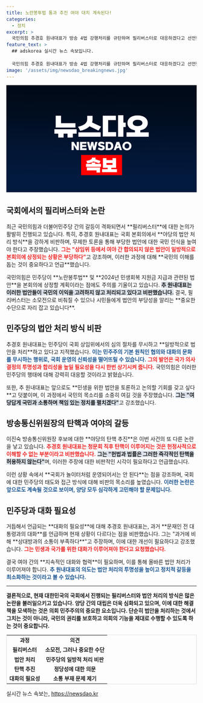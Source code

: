 ```yaml
---
title: 노란봉투법 통과 추진 여야 대치 계속된다!
categories:
  - 정치
excerpt: >
  국민의힘 추경호 원내대표가 방송 4법 강행처리를 규탄하며 필리버스터로 대응하겠다고 선언했다. 그는 민주당의 일방적 법안 처리를 비판하며, 헌정질서에 어긋나는 탄핵 추진에 대한 우려를 표명했다.
feature_text: >
  ## adskorea 실시간 뉴스 속보입니다.

  국민의힘 추경호 원내대표가 방송 4법 강행처리를 규탄하며 필리버스터로 대응하겠다고 선언했다. 그는 민주당의 일방적 법안 처리를 비판하며, 헌정질서에 어긋나는 탄핵 추진에 대한 우려를 표명했다.
image: '/assets/img/newsdao_breakingnews.jpg'
---
```


<p><img src="/assets/img/newsdao_breakingnews.jpg" alt="adskorea 속보" /></p>

<h2 data-ke-size="size26">국회에서의 필리버스터와 논란</h2>

<p data-ke-size="size16">최근 국민의힘과 더불어민주당 간의 갈등이 격화되면서 **필리버스터**에 대한 논의가 활발히 진행되고 있습니다. 특히, 추경호 원내대표는 국회 본회의에서 **야당의 법안 처리 방식**을 강하게 비판하며, 무제한 토론을 통해 부당한 법안에 대한 국민 인식을 높여야 한다고 주장했습니다. <b><span style="color: #ee2323;">그는 "상임위 등에서 여야 간 합의되지 않은 법안이 일방적으로 본회의에 상정되는 상황은 부당하다"</span></b>고 강조하며, 이러한 과정에 대해 **국민의 이해를 돕는 것이 중요하다고 언급**했습니다.</p>

<p data-ke-size="size16">국민의힘은 민주당이 **노란봉투법** 및 **2024년 민생회복 지원금 지급과 관련된 법안**을 본회의에 상정할 계획이라는 점에도 주의를 기울이고 있습니다. <b><span style="background-color: #21538527;">추 원내대표는 이러한 법안들이 국민의 이익을 고려하지 않고 처리되고 있다고 비판했습니다.</span></b> 결국, 필리버스터는 소모전으로 비춰질 수 있으나 시민들에게 법안의 부당성을 알리는 **중요한 수단으로 자리 잡고 있습니다**.</p>

<h2 data-ke-size="size26">민주당의 법안 처리 방식 비판</h2>

<p data-ke-size="size16">추경호 원내대표는 민주당이 국회 상임위에서의 심의 절차를 무시하고 **일방적으로 법안을 처리**하고 있다고 지적했습니다. <b><span style="color: #1a5490;">이는 민주주의 기본 원칙인 협의와 대화의 문화를 무시하는 행위로, 국회 운영의 신뢰성을 떨어뜨릴 수 있습니다.</span></b> <b><span style="color: #ee2323;">그의 발언은 국가 의사결정의 투명성과 합리성을 높일 필요성을 다시 한번 상기시켜 줍니다.</span></b> 국민의힘은 이러한 민주당의 행태에 대해 강력히 대응할 것이라고 밝혔습니다.</p>

<p data-ke-size="size16">또한, 추 원내대표는 앞으로도 **민생을 위한 법안을 토론하고 논의할 기회를 갖고 싶다**고 덧붙이며, 이 과정에서 국민의 목소리를 소중히 여길 것을 주장했습니다. <b><span style="background-color: #21538527;">그는 "여당답게 국민과 소통하며 책임 있는 정치를 펼치겠다"</span></b>고 강조했습니다.</p>

<h2 data-ke-size="size26">방송통신위원장의 탄핵과 여야의 갈등</h2>

<p data-ke-size="size16">이진숙 방송통신위원장 후보에 대한 **야당의 탄핵 추진**은 이번 사건의 또 다른 논란을 낳고 있습니다. <b><span style="color: #ee2323;">추경호 원내대표는 청문회 직후 탄핵이 이루어지는 것은 헌정사적으로 이해할 수 없는 부분이라고 비판했습니다.</span></b> <b><span style="background-color: #21538527;">그는 "헌법과 법률은 그러한 즉각적인 탄핵을 허용하지 않는다"</span></b>며, 이러한 주장에 대한 비판적인 시각이 필요하다고 언급했습니다.</p>

<p data-ke-size="size16">이런 상황 속에서 **국회가 놀이터처럼 운영되어서는 안 된다**는 점을 강조하며, 국회에 대한 민주당의 태도와 접근 방식에 대해 비판의 목소리를 높였습니다. <b><span style="color: #1a5490;">이러한 논란은 앞으로도 계속될 것으로 보이며, 양당 모두 심각하게 고민해야 할 문제입니다.</span></b></p>

<h2 data-ke-size="size26">민주당과 대화 필요성</h2>

<p data-ke-size="size16">거듭해서 언급되는 **대화의 필요성**에 대해 추경호 원내대표는, 과거 **문재인 전 대통령과의 대화**를 언급하며 현재 상황이 다르다는 점을 비판했습니다. 그는 "과거에 비해 **상대방과의 소통이 부족하다**"고 주장하며, 이에 대한 개선이 필요하다고 강조했습니다. <b><span style="color: #ee2323;">그는 민생과 국가를 위한 대화가 이루어져야 한다고 요청했습니다.</span></b></p>

<p data-ke-size="size16">결국 여야 간의 **지속적인 대화와 협력**이 필요하며, 이를 통해 올바른 법안 처리가 이루어져야 합니다. <b><span style="color: #1a5490;">추 원내대표의 의도는 법안 처리의 투명성을 높이고 정치적 갈등을 최소화하는 것이라고 볼 수 있습니다.</span></b></p>

<hr/>

<p data-ke-size="size16"><b>결론적으로, 현재 대한민국의 국회에서 진행되는 필리버스터와 법안 처리의 방식은 많은 논란을 불러일으키고 있습니다. 양당 간의 대립은 더욱 심화되고 있으며, 이에 대한 해결책을 모색하는 것은 의회 민주주의의 중요한 요소입니다. 단순히 법안을 처리하는 것에서 그치는 것이 아니라, 국민의 권리를 보호하고 의회의 기능을 제대로 수행할 수 있도록 하는 것이 중요합니다.</b></p>

<table style="width: 100%; border: 1px solid #ddd;">
    <tr>
        <td style="text-align: center; height: 17px;"><b>과정</b></td>
        <td style="text-align: center; height: 17px;"><b>의견</b></td>
    </tr>
    <tr>
        <td style="text-align: center; height: 17px;"><b>필리버스터</b></td>
        <td style="text-align: center; height: 17px;"><b>소모전, 그러나 중요한 수단</b></td>
    </tr>
    <tr>
        <td style="text-align: center; height: 17px;"><b>법안 처리</b></td>
        <td style="text-align: center; height: 17px;"><b>민주당의 일방적 처리 비판</b></td>
    </tr>
    <tr>
        <td style="text-align: center; height: 17px;"><b>탄핵 추진</b></td>
        <td style="text-align: center; height: 17px;"><b>정당성에 대한 의문</b></td>
    </tr>
    <tr>
        <td style="text-align: center; height: 17px;"><b>대화의 필요성</b></td>
        <td style="text-align: center; height: 17px;"><b>소통 부재 문제 제기</b></td>
    </tr>
</table>
실시간 뉴스 속보는, <a href="https://newsdao.kr" rel="dofollow">https://newsdao.kr</a>


